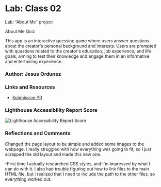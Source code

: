 # Lab: Class 02

Lab: “About Me” project

About Me Quiz

This app is an interactive guessing game where users answer questions about the creator's personal background and interests.
Users are prompted with questions related to the creator's education, job experience, and life goals, aiming to test their knowledge and engage them in an informative and entertaining experience.

### Author: Jesus Ordunez

### Links and Resources

* [Submission PR](https://github.com/Jnez405/AboutMeWebpage)

### Lighthouse Accessibility Report Score

![Lighthouse Accessibility Report Score](https://raw.githubusercontent.com/Jnez405/AboutMeWebpage/main/img/SSCL3.png)



### Reflections and Comments

Changed the page layout to be simple and added some images to the webpage. I really struggled with how everything was going to fit, so I just scrapped the old layout and made this new one.

-First time I actually researched CSS styles, and I'm impressed by what I can do with it. I also had trouble figuring out how to link files to the main HTML file, but I realized that I need to include the path to the other files, so everything worked out.
